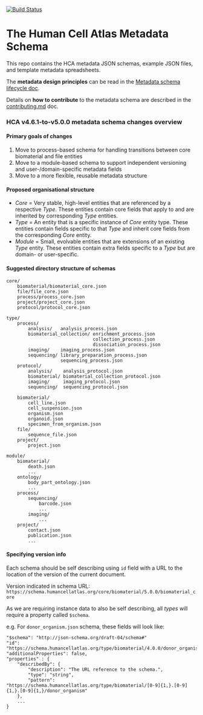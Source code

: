 [![Build Status](https://travis-ci.org/HumanCellAtlas/metadata-schema.svg)](https://travis-ci.org/HumanCellAtlas/metadata-schema)


# The Human Cell Atlas Metadata Schema

This repo contains the HCA metadata JSON schemas, example JSON files, and template metadata spreadsheets.

The **metadata design principles** can be read in the [Metadata schema lifecycle doc](docs/Metadata_schema_lifecycle_doc.md).

Details on **how to contribute** to the metadata schema are described in the [contributing.md](contributing.md) doc.


### HCA v4.6.1-to-v5.0.0 metadata schema changes overview

#### Primary goals of changes

1. Move to process-based schema for handling transitions between core biomaterial and file entities
1. Move to a module-based schema to support independent versioning and user-/domain-specific metadata fields
1. Move to a more flexible, reusable metadata structure

#### Proposed organisational structure 

* *Core* = Very stable, high-level entities that are referenced by a respective *Type*. These entities contain core fields that apply to and are inherited by corresponding *Type* entities.
* *Type* = An entity that is a specific instance of *Core* entity type. These entities contain fields specific to that *Type* and inherit core fields from the corresponding *Core* entity.
* *Module* = Small, evolvable entities that are extensions of an existing *Type* entity. These entities contain extra fields specific to a *Type* but are domain- or user-specific.

#### Suggested directory structure of schemas

```
core/
    biomaterial/biomaterial_core.json	
    file/file_core.json
    process/process_core.json
    project/project_core.json
    protocol/protocol_core.json
 
type/
    process/    
        analysis/   analysis_process.json
        biomaterial_collection/ enrichment_process.json
                                collection_process.json
                                dissociation_process.json
        imaging/    imaging_process.json
        sequencing/	library_preparation_process.json
                    sequencing_process.json
    protocol/  
        analysis/    analysis_protocol.json
        biomaterial/ biomaterial_collection_protocol.json
        imaging/     imaging_protocol.json
        sequencing/  sequencing_protocol.json
                  
    biomaterial/
        cell_line.json
        cell_suspension.json
        organism.json
        organoid.json
        specimen_from_organism.json
    file/		
        sequence_file.json
    project/	
        project.json
 
module/
    biomaterial/
        death.json
        ...
    ontology/
        body_part_ontology.json
        ...
    process/
        sequencing/
            barcode.json
            ...
        imaging/
            ...
    project/
        contact.json
        publication.json
        ...

```

#### Specifying version info

Each schema should be self describing using `id` field with a URL to the location of the version of the current document. 

Version indicated in schema URL: `https://schema.humancellatlas.org/core/biomaterial/5.0.0/biomaterial_core`

As we are requiring instance data to also be self describing, all *types* will require a property called `$schema`. 

e.g. For `donor_organism.json` schema, these fields will look like: 

``` 
"$schema": "http://json-schema.org/draft-04/schema#"
"id": "https://schema.humancellatlas.org/type/biomaterial/4.0.0/donor_organism"
"additionalProperties": false,
"properties" : {
    "describedBy": {
        "description": "The URL reference to the schema.",
        "type": "string",
        "pattern": "https://schema.humancellatlas.org/type/biomaterial/[0-9]{1,}.[0-9]{1,}.[0-9]{1,}/donor_organism"
    },
    ...
}
```

